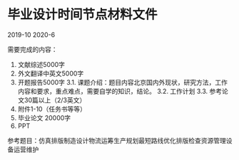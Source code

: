 # 毕业设计时间节点材料文件


2019-10  2020-6

需要完成的内容：


1. 文献综述5000字
2. 外文翻译中英文5000字
3. 开题报告5000字
3.1.  课题介绍：题目内容北京国内外现状，研究方法，工作内容和要求，重点难点，需要自学的知识，结论。
3.2. 工作计划
3.3. 参考论文30篇以上（2/3英文）
4. 附件1-10（任务书等等）
5. 毕业论文  20000字
6. PPT



参考题目：仿真排版制造设计物流运筹生产规划最短路线优化排版检查资源管理设备运营维护



















































































